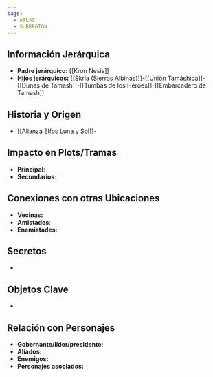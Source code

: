 ```yaml
---
tags:
  - ATLAS
  - SUBREGION
---
```

## Información Jerárquica
- **Padre jerárquico:** [[Kron Nesis]]
- **Hijos jerárquicos:** [[Skria (Sierras Albinas)]]-[[Unión Tamáshica]]-[[Dunas de Tamash]]-[[Tumbas de los Héroes]]-[[Embarcadero de Tamash]]

## Historia y Origen
- [[Alianza Elfos Luna y Sol]]-

## Impacto en Plots/Tramas 
- **Principal**: 
- **Secundarios**:

## Conexiones con otras Ubicaciones
- **Vecinas:**
- **Amistades**:
- **Enemistades:**

## Secretos 
- 

## Objetos Clave
- 

## Relación con Personajes 
- **Gobernante/líder/presidente:**
- **Aliados:**
- **Enemigos:**
- **Personajes asociados:**